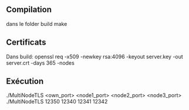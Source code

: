 ## Compilation
dans le folder build
make

## Certificats
Dans build:
openssl req -x509 -newkey rsa:4096 -keyout server.key -out server.crt -days 365 -nodes

## Exécution
./MultiNodeTLS <own_port> <node1_port> <node2_port> <node3_port>
./MultiNodeTLS 12350 12340 12341 12342